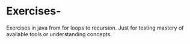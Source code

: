 # Exercises-
Exercises in java from for loops to recursion. Just for testing mastery of available tools or understanding concepts. 
